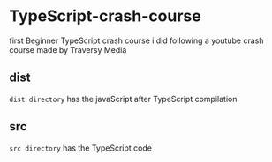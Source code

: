 # TypeScript-crash-course

first Beginner TypeScript crash course i did following a youtube crash course made by Traversy Media

## dist
`dist directory` has the javaScript after TypeScript compilation

## src
`src directory` has the TypeScript code
